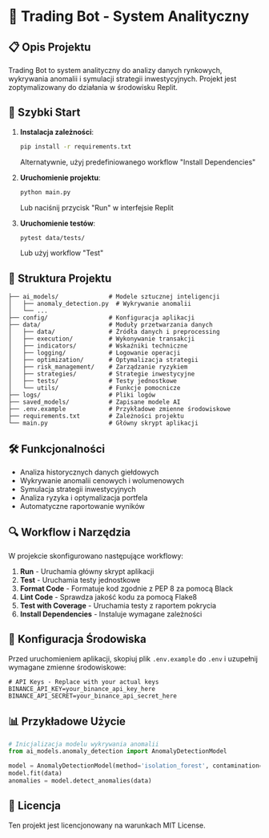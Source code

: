 # 🤖 Trading Bot - System Analityczny

## 📋 Opis Projektu

Trading Bot to system analityczny do analizy danych rynkowych, wykrywania anomalii i symulacji strategii inwestycyjnych. Projekt jest zoptymalizowany do działania w środowisku Replit.

## 🚀 Szybki Start

1. **Instalacja zależności**:
   ```bash
   pip install -r requirements.txt
   ```
   Alternatywnie, użyj predefiniowanego workflow "Install Dependencies"

2. **Uruchomienie projektu**:
   ```bash
   python main.py
   ```
   Lub naciśnij przycisk "Run" w interfejsie Replit

3. **Uruchomienie testów**:
   ```bash
   pytest data/tests/
   ```
   Lub użyj workflow "Test"

## 🧰 Struktura Projektu

```
├── ai_models/              # Modele sztucznej inteligencji
│   ├── anomaly_detection.py  # Wykrywanie anomalii
│   └── ...
├── config/                 # Konfiguracja aplikacji
├── data/                   # Moduły przetwarzania danych
│   ├── data/               # Źródła danych i preprocessing
│   ├── execution/          # Wykonywanie transakcji
│   ├── indicators/         # Wskaźniki techniczne
│   ├── logging/            # Logowanie operacji
│   ├── optimization/       # Optymalizacja strategii
│   ├── risk_management/    # Zarządzanie ryzykiem
│   ├── strategies/         # Strategie inwestycyjne
│   ├── tests/              # Testy jednostkowe
│   └── utils/              # Funkcje pomocnicze
├── logs/                   # Pliki logów
├── saved_models/           # Zapisane modele AI
├── .env.example            # Przykładowe zmienne środowiskowe
├── requirements.txt        # Zależności projektu
└── main.py                 # Główny skrypt aplikacji
```

## 🛠️ Funkcjonalności

- Analiza historycznych danych giełdowych
- Wykrywanie anomalii cenowych i wolumenowych
- Symulacja strategii inwestycyjnych
- Analiza ryzyka i optymalizacja portfela
- Automatyczne raportowanie wyników

## 🔍 Workflow i Narzędzia

W projekcie skonfigurowano następujące workflowy:

1. **Run** - Uruchamia główny skrypt aplikacji
2. **Test** - Uruchamia testy jednostkowe
3. **Format Code** - Formatuje kod zgodnie z PEP 8 za pomocą Black
4. **Lint Code** - Sprawdza jakość kodu za pomocą Flake8
5. **Test with Coverage** - Uruchamia testy z raportem pokrycia
6. **Install Dependencies** - Instaluje wymagane zależności

## 🔑 Konfiguracja Środowiska

Przed uruchomieniem aplikacji, skopiuj plik `.env.example` do `.env` i uzupełnij wymagane zmienne środowiskowe:

```
# API Keys - Replace with your actual keys
BINANCE_API_KEY=your_binance_api_key_here
BINANCE_API_SECRET=your_binance_api_secret_here
```

## 📊 Przykładowe Użycie

```python
# Inicjalizacja modelu wykrywania anomalii
from ai_models.anomaly_detection import AnomalyDetectionModel

model = AnomalyDetectionModel(method='isolation_forest', contamination=0.05)
model.fit(data)
anomalies = model.detect_anomalies(data)
```

## 📝 Licencja

Ten projekt jest licencjonowany na warunkach MIT License.